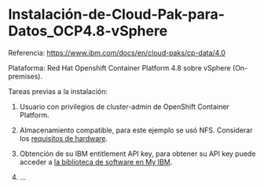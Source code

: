 # Instalación-de-Cloud-Pak-para-Datos_OCP4.8-vSphere
Referencia: https://www.ibm.com/docs/en/cloud-paks/cp-data/4.0

Plataforma: Red Hat Openshift Container Platform 4.8 sobre vSphere (On-premises).

Tareas previas a la instalación:

1. Usuario con privilegios de cluster-admin de  OpenShift Container Platform.

2. Almacenamiento compatible, para este ejemplo se usó NFS. Considerar los  <a href="https://www.ibm.com/docs/en/cloud-paks/cp-data/4.0?topic=requirements-hardware#hardware-reqs__disk" rel="noopener" target="_blank" title="(Se abre en una nueva pestaña o ventana)"><font style="vertical-align: inherit;"><font style="vertical-align: inherit;">requisitos de hardware</font></font></a>.

3. Obtención de su IBM entitlement API key, para obtener su API key puede acceder a  <a href="https://myibm.ibm.com/products-services/containerlibrary" rel="noopener" target="_blank" title="(Se abre en una nueva pestaña o ventana)"><font style="vertical-align: inherit;"><font style="vertical-align: inherit;">la biblioteca de software  en My IBM</font></font></a>.

4. ...
